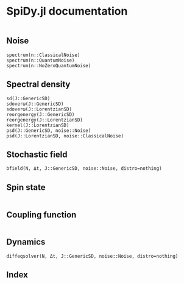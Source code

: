 # SpiDy.jl documentation
```@contents
```

## Noise
```@docs
spectrum(n::ClassicalNoise)
spectrum(n::QuantumNoise)
spectrum(n::NoZeroQuantumNoise)
```

## Spectral density
```@docs
sd(J::GenericSD)
sdoverω(J::GenericSD)
sdoverω(J::LorentzianSD)
reorgenergy(J::GenericSD)
reorgenergy(J::LorentzianSD)
kernel(J::LorentzianSD)
psd(J::GenericSD, noise::Noise)
psd(J::LorentzianSD, noise::ClassicalNoise)
```

## Stochastic field
```@docs
bfield(N, Δt, J::GenericSD, noise::Noise, distro=nothing)
```

## Spin state
```@docs
```

## Coupling function
```@docs
```

## Dynamics
```@docs
diffeqsolver(N, Δt, J::GenericSD, noise::Noise, distro=nothing)
```

## Index
```@index
```
